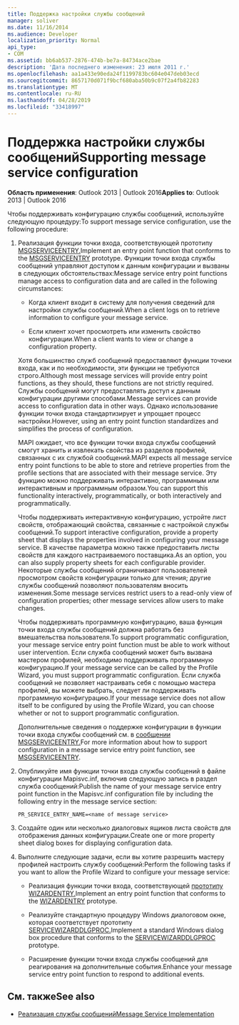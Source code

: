 ```yaml
---
title: Поддержка настройки службы сообщений
manager: soliver
ms.date: 11/16/2014
ms.audience: Developer
localization_priority: Normal
api_type:
- COM
ms.assetid: bb6ab537-2876-474b-be7a-84734ace2bae
description: 'Дата последнего изменения: 23 июля 2011 г.'
ms.openlocfilehash: aa1a433e90eda24f1199783bc604e047deb03ecd
ms.sourcegitcommit: 8657170d071f9bcf680aba50b9c07f2a4fb82283
ms.translationtype: MT
ms.contentlocale: ru-RU
ms.lasthandoff: 04/28/2019
ms.locfileid: "33418997"
---
```

# <a name="supporting-message-service-configuration"></a><span data-ttu-id="1830c-103">Поддержка настройки службы сообщений</span><span class="sxs-lookup"><span data-stu-id="1830c-103">Supporting message service configuration</span></span>
  
<span data-ttu-id="1830c-104">**Область применения**: Outlook 2013 | Outlook 2016</span><span class="sxs-lookup"><span data-stu-id="1830c-104">**Applies to**: Outlook 2013 | Outlook 2016</span></span> 
  
<span data-ttu-id="1830c-105">Чтобы поддерживать конфигурацию службы сообщений, используйте следующую процедуру:</span><span class="sxs-lookup"><span data-stu-id="1830c-105">To support message service configuration, use the following procedure:</span></span>
  
1. <span data-ttu-id="1830c-106">Реализация функции точки входа, соответствующей прототипу [MSGSERVICEENTRY.](msgserviceentry.md)</span><span class="sxs-lookup"><span data-stu-id="1830c-106">Implement an entry point function that conforms to the [MSGSERVICEENTRY](msgserviceentry.md) prototype.</span></span> <span data-ttu-id="1830c-107">Функции точки входа службы сообщений управляют доступом к данным конфигурации и вызваны в следующих обстоятельствах:</span><span class="sxs-lookup"><span data-stu-id="1830c-107">Message service entry point functions manage access to configuration data and are called in the following circumstances:</span></span> 
    
   - <span data-ttu-id="1830c-108">Когда клиент входит в систему для получения сведений для настройки службы сообщений.</span><span class="sxs-lookup"><span data-stu-id="1830c-108">When a client logs on to retrieve information to configure your message service.</span></span>
    
   - <span data-ttu-id="1830c-109">Если клиент хочет просмотреть или изменить свойство конфигурации.</span><span class="sxs-lookup"><span data-stu-id="1830c-109">When a client wants to view or change a configuration property.</span></span> 
    
   <span data-ttu-id="1830c-110">Хотя большинство служб сообщений предоставляют функции точеки входа, как и по необходимости, эти функции не требуются строго.</span><span class="sxs-lookup"><span data-stu-id="1830c-110">Although most message services will provide entry point functions, as they should, these functions are not strictly required.</span></span> <span data-ttu-id="1830c-111">Службы сообщений могут предоставлять доступ к данным конфигурации другими способами.</span><span class="sxs-lookup"><span data-stu-id="1830c-111">Message services can provide access to configuration data in other ways.</span></span> <span data-ttu-id="1830c-112">Однако использование функции точки входа стандартизирует и упрощает процесс настройки.</span><span class="sxs-lookup"><span data-stu-id="1830c-112">However, using an entry point function standardizes and simplifies the process of configuration.</span></span>
    
   <span data-ttu-id="1830c-113">MAPI ожидает, что все функции точки входа службы сообщений смогут хранить и извлекать свойства из разделов профилей, связанных с их службой сообщений.</span><span class="sxs-lookup"><span data-stu-id="1830c-113">MAPI expects all message service entry point functions to be able to store and retrieve properties from the profile sections that are associated with their message service.</span></span> <span data-ttu-id="1830c-114">Эту функцию можно поддерживать интерактивно, программным или интерактивным и программным образом.</span><span class="sxs-lookup"><span data-stu-id="1830c-114">You can support this functionality interactively, programmatically, or both interactively and programmatically.</span></span>
    
   <span data-ttu-id="1830c-115">Чтобы поддерживать интерактивную конфигурацию, устройте лист свойств, отображающий свойства, связанные с настройкой службы сообщений.</span><span class="sxs-lookup"><span data-stu-id="1830c-115">To support interactive configuration, provide a property sheet that displays the properties involved in configuring your message service.</span></span> <span data-ttu-id="1830c-116">В качестве параметра можно также предоставить листы свойств для каждого настраиваемого поставщика.</span><span class="sxs-lookup"><span data-stu-id="1830c-116">As an option, you can also supply property sheets for each configurable provider.</span></span> <span data-ttu-id="1830c-117">Некоторые службы сообщений ограничивают пользователей просмотром свойств конфигурации только для чтения; другие службы сообщений позволяют пользователям вносить изменения.</span><span class="sxs-lookup"><span data-stu-id="1830c-117">Some message services restrict users to a read-only view of configuration properties; other message services allow users to make changes.</span></span>
    
   <span data-ttu-id="1830c-118">Чтобы поддерживать программную конфигурацию, ваша функция точки входа службы сообщений должна работать без вмешательства пользователя.</span><span class="sxs-lookup"><span data-stu-id="1830c-118">To support programmatic configuration, your message service entry point function must be able to work without user intervention.</span></span> <span data-ttu-id="1830c-119">Если служба сообщений может быть вызвана мастером профилей, необходимо поддерживать программную конфигурацию.</span><span class="sxs-lookup"><span data-stu-id="1830c-119">If your message service can be called by the Profile Wizard, you must support programmatic configuration.</span></span> <span data-ttu-id="1830c-120">Если служба сообщений не позволяет настраивать себя с помощью мастера профилей, вы можете выбрать, следует ли поддерживать программную конфигурацию.</span><span class="sxs-lookup"><span data-stu-id="1830c-120">If your message service does not allow itself to be configured by using the Profile Wizard, you can choose whether or not to support programmatic configuration.</span></span>
    
   <span data-ttu-id="1830c-121">Дополнительные сведения о поддержке конфигурации в функции точки входа службы сообщений см. в [сообщении MSGSERVICEENTRY.](msgserviceentry.md)</span><span class="sxs-lookup"><span data-stu-id="1830c-121">For more information about how to support configuration in a message service entry point function, see [MSGSERVICEENTRY](msgserviceentry.md).</span></span>
    
2. <span data-ttu-id="1830c-122">Опубликуйте имя функции точки входа службы сообщений в файле конфигурации Mapisvc.inf, включив следующую запись в раздел служба сообщений:</span><span class="sxs-lookup"><span data-stu-id="1830c-122">Publish the name of your message service entry point function in the Mapisvc.inf configuration file by including the following entry in the message service section:</span></span>
    
   `PR_SERVICE_ENTRY_NAME=<name of message service>`
    
3. <span data-ttu-id="1830c-123">Создайте один или несколько диалоговых ящиков листа свойств для отображения данных конфигурации.</span><span class="sxs-lookup"><span data-stu-id="1830c-123">Create one or more property sheet dialog boxes for displaying configuration data.</span></span>
    
4. <span data-ttu-id="1830c-124">Выполните следующие задачи, если вы хотите разрешить мастеру профилей настроить службу сообщений:</span><span class="sxs-lookup"><span data-stu-id="1830c-124">Perform the following tasks if you want to allow the Profile Wizard to configure your message service:</span></span>
    
   - <span data-ttu-id="1830c-125">Реализация функции точки входа, соответствующей [прототипу WIZARDENTRY.](wizardentry.md)</span><span class="sxs-lookup"><span data-stu-id="1830c-125">Implement an entry point function that conforms to the [WIZARDENTRY](wizardentry.md) prototype.</span></span> 
    
   - <span data-ttu-id="1830c-126">Реализуйте стандартную процедуру Windows диалоговом окне, которая соответствует прототипу [SERVICEWIZARDDLGPROC.](servicewizarddlgproc.md)</span><span class="sxs-lookup"><span data-stu-id="1830c-126">Implement a standard Windows dialog box procedure that conforms to the [SERVICEWIZARDDLGPROC](servicewizarddlgproc.md) prototype.</span></span> 
    
   - <span data-ttu-id="1830c-127">Расширение функции точки входа службы сообщений для реагирования на дополнительные события.</span><span class="sxs-lookup"><span data-stu-id="1830c-127">Enhance your message service entry point function to respond to additional events.</span></span>
    
## <a name="see-also"></a><span data-ttu-id="1830c-128">См. также</span><span class="sxs-lookup"><span data-stu-id="1830c-128">See also</span></span>

- [<span data-ttu-id="1830c-129">Реализация службы сообщений</span><span class="sxs-lookup"><span data-stu-id="1830c-129">Message Service Implementation</span></span>](message-service-implementation.md)

